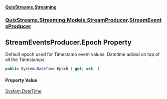 #### [QuixStreams.Streaming](index.md 'index')
### [QuixStreams.Streaming.Models.StreamProducer](QuixStreams.Streaming.Models.StreamProducer.md 'QuixStreams.Streaming.Models.StreamProducer').[StreamEventsProducer](StreamEventsProducer.md 'QuixStreams.Streaming.Models.StreamProducer.StreamEventsProducer')

## StreamEventsProducer.Epoch Property

Default epoch used for Timestamp event values. Datetime added on top of all the Timestamps.

```csharp
public System.DateTime Epoch { get; set; }
```

#### Property Value
[System.DateTime](https://docs.microsoft.com/en-us/dotnet/api/System.DateTime 'System.DateTime')
